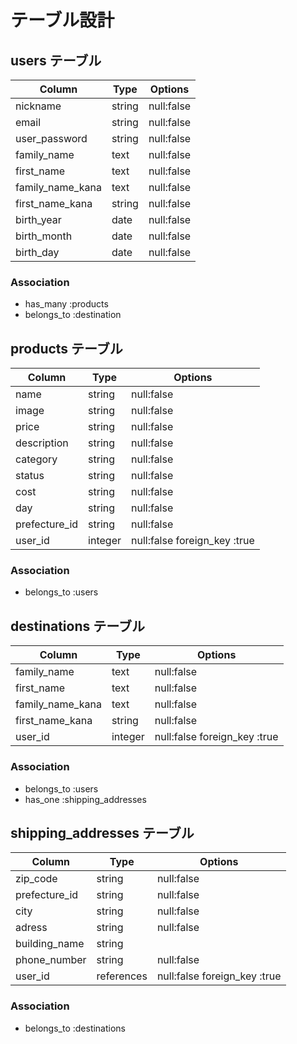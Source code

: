 # テーブル設計

## users テーブル

| Column           | Type    | Options    |
| ---------------- | ------- | ---------- |
| nickname         | string  | null:false |
| email            | string  | null:false |
| user_password    | string  | null:false |
| family_name      | text    | null:false |
| first_name       | text    | null:false |
| family_name_kana | text    | null:false |
| first_name_kana  | string  | null:false |
| birth_year       | date    | null:false |
| birth_month      | date    | null:false |
| birth_day        | date    | null:false |


### Association

- has_many :products
- belongs_to :destination

## products テーブル

| Column        | Type       | Options                       |
| ------------- | ---------- | ----------------------------- |
| name          | string     | null:false                    |
| image         | string     | null:false                    |
| price         | string     | null:false                    |
| description   | string     | null:false                    |
| category      | string     | null:false                    |
| status        | string     | null:false                    |
| cost          | string     | null:false                    |
| day           | string     | null:false                    |
| prefecture_id | string     | null:false                    |
| user_id       | integer    | null:false foreign_key :true  |

### Association

- belongs_to :users

## destinations テーブル

| Column           | Type       | Options                      |
| ---------------- | ---------- | ---------------------------- |
| family_name      | text       | null:false                   |
| first_name       | text       | null:false                   |
| family_name_kana | text       | null:false                   |
| first_name_kana  | string     | null:false                   |
| user_id          | integer    | null:false foreign_key :true |

### Association

- belongs_to :users
- has_one :shipping_addresses

## shipping_addresses テーブル

| Column        | Type       | Options                      |
| ------------- | ---------- | ---------------------------- |
| zip_code      | string     | null:false                   |
| prefecture_id | string     | null:false                   |
| city          | string     | null:false                   |
| adress        | string     | null:false                   |
| building_name | string     |                              |
| phone_number  | string     | null:false                   |
| user_id       | references | null:false foreign_key :true |

### Association

- belongs_to :destinations
